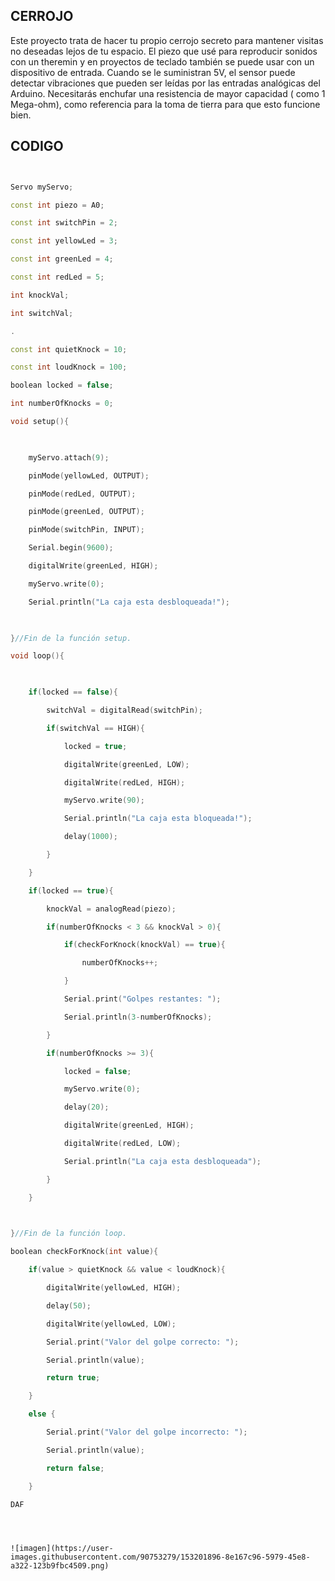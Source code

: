 ## CERROJO

Este proyecto trata de hacer tu propio cerrojo secreto para mantener visitas no deseadas lejos de tu espacio. 
El piezo que usé para reproducir sonidos con un theremin y en proyectos de teclado también se puede usar con un dispositivo de entrada.
Cuando se le suministran 5V, el sensor puede detectar vibraciones que pueden ser leídas por las entradas analógicas del Arduino.
Necesitarás enchufar una resistencia de mayor capacidad ( como 1 Mega-ohm),
como referencia para la toma de tierra para que esto funcione bien.

## CODIGO

```C++


Servo myServo;

const int piezo = A0;

const int switchPin = 2;

const int yellowLed = 3;

const int greenLed = 4;

const int redLed = 5;

int knockVal;

int switchVal;

.

const int quietKnock = 10;

const int loudKnock = 100;

boolean locked = false;

int numberOfKnocks = 0;

void setup(){

 

    myServo.attach(9);

    pinMode(yellowLed, OUTPUT);

    pinMode(redLed, OUTPUT);

    pinMode(greenLed, OUTPUT);

    pinMode(switchPin, INPUT);

    Serial.begin(9600);

    digitalWrite(greenLed, HIGH);

    myServo.write(0);

    Serial.println("La caja esta desbloqueada!");

 

}//Fin de la función setup.

void loop(){

 

    if(locked == false){

        switchVal = digitalRead(switchPin);

        if(switchVal == HIGH){

            locked = true;

            digitalWrite(greenLed, LOW);

            digitalWrite(redLed, HIGH);

            myServo.write(90);

            Serial.println("La caja esta bloqueada!");

            delay(1000);

        }

    }

    if(locked == true){

        knockVal = analogRead(piezo);

        if(numberOfKnocks < 3 && knockVal > 0){

            if(checkForKnock(knockVal) == true){

                numberOfKnocks++;

            }

            Serial.print("Golpes restantes: ");

            Serial.println(3-numberOfKnocks);

        }

        if(numberOfKnocks >= 3){

            locked = false;

            myServo.write(0);

            delay(20);

            digitalWrite(greenLed, HIGH);

            digitalWrite(redLed, LOW);

            Serial.println("La caja esta desbloqueada");

        }

    }

 

}//Fin de la función loop.

boolean checkForKnock(int value){

    if(value > quietKnock && value < loudKnock){

        digitalWrite(yellowLed, HIGH);

        delay(50);

        digitalWrite(yellowLed, LOW);

        Serial.print("Valor del golpe correcto: ");

        Serial.println(value);

        return true;

    }

    else {

        Serial.print("Valor del golpe incorrecto: ");

        Serial.println(value);

        return false;

    }
```   
    
    DAF
    
    
    
  
    ![imagen](https://user-images.githubusercontent.com/90753279/153201896-8e167c96-5979-45e8-a322-123b9fbc4509.png)


 
